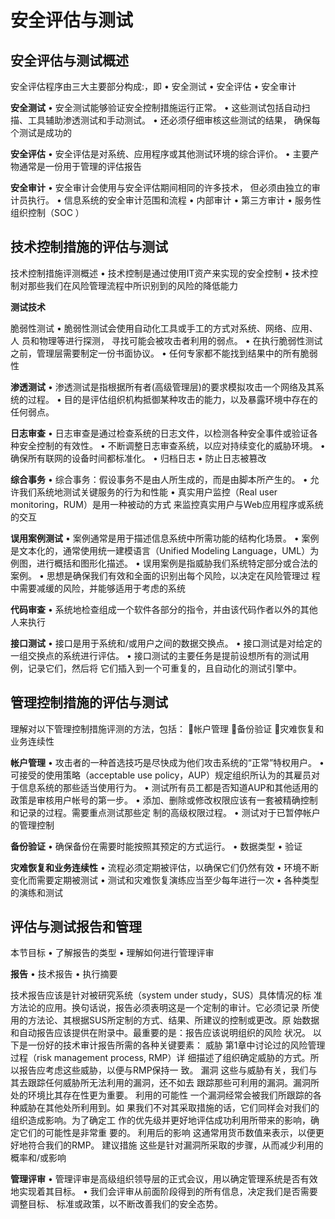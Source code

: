 # 安全评估与测试

## 安全评估与测试概述

安全评估程序由三大主要部分构成:，即
• 安全测试
• 安全评估
• 安全审计 

**安全测试**
• 安全测试能够验证安全控制措施运行正常。
• 这些测试包括自动扫描、工具辅助渗透测试和手动测试。
• 还必须仔细审核这些测试的结果， 确保每个测试是成功的 

**安全评估**
• 安全评估是对系统、应用程序或其他测试环境的综合评价。
• 主要产物通常是一份用于管理的评估报告 

**安全审计**
• 安全审计会使用与安全评估期间相同的许多技术， 但必须由独立的审
计员执行。
• 信息系统的安全审计范围和流程
• 内部审计
• 第三方审计
• 服务性组织控制（SOC ）

## 技术控制措施的评估与测试

技术控制措施评测概述
• 技术控制是通过使用IT资产来实现的安全控制
• 技术控制对那些我们在风险管理流程中所识别到的风险的降低能力 

**测试技术**

脆弱性测试
• 脆弱性测试会使用自动化工具或手工的方式对系统、网络、应用、人
员和物理等进行探测， 寻找可能会被攻击者利用的弱点。
• 在执行脆弱性测试之前，管理层需要制定一份书面协议。
• 任何专家都不能找到结果中的所有脆弱性 

**渗透测试**
• 渗透测试是指根据所有者(高级管理层)的要求模拟攻击一个网络及其系统的过程。
• 目的是评估组织机构抵御某种攻击的能力，以及暴露环境中存在的任何弱点。 

**日志审查**
• 日志审查是通过检查系统的日志文件，以检测各种安全事件或验证各
种安全控制的有效性。
• 不断调整日志审查系统，以应对持续变化的威胁环境。
• 确保所有联网的设备时间都标准化。
• 归档日志
• 防止日志被篡改 

**综合事务**
• 综合事务：假设事务不是由人所生成的，而是由脚本所产生的。
• 允许我们系统地测试关键服务的行为和性能
• 真实用户监控（Real user monitoring，RUM）是用一种被动的方式
来监控真实用户与Web应用程序或系统的交互 

**误用案例测试**
• 案例通常是用于描述信息系统中所需功能的结构化场景。
• 案例是文本化的，通常使用统一建模语言（Unified Modeling
Language，UML）为例图，进行概括和图形化描述。
• 误用案例是指威胁我们系统特定部分或合法的案例。
• 思想是确保我们有效和全面的识别出每个风险，以决定在风险管理过
程中需要减缓的风险，并能够适用于考虑的系统 

**代码审查**
• 系统地检查组成一个软件各部分的指令，并由该代码作者以外的其他
人来执行 

**接口测试**
• 接口是用于系统和/或用户之间的数据交换点。
• 接口测试是对给定的一组交换点的系统进行评估。
• 接口测试的主要任务是提前设想所有的测试用例，记录它们，然后将
它们插入到一个可重复的，且自动化的测试引擎中。 

## 管理控制措施的评估与测试

理解对以下管理控制措施评测的方法，包括：
帐户管理
备份验证
灾难恢复和业务连续性 

**帐户管理**
• 攻击者的一种首选技巧是尽快成为他们攻击系统的“正常”特权用户。
• 可接受的使用策略（acceptable use policy，AUP）规定组织所认为的其雇员对
于信息系统的那些适当使用行为。
• 测试所有员工都是否知道AUP和其他适用的政策是审核用户帐号的第一步。
• 添加、删除或修改权限应该有一套被精确控制和记录的过程。需要重点测试那些定
制的高级权限过程。
• 测试对于已暂停帐户的管理控制 

**备份验证**
• 确保备份在需要时能按照其预定的方式运行。
• 数据类型
• 验证 

**灾难恢复和业务连续性**
• 流程必须定期被评估，以确保它们仍然有效
• 环境不断变化而需要定期被测试
• 测试和灾难恢复演练应当至少每年进行一次
• 各种类型的演练和测试 

## 评估与测试报告和管理

本节目标
• 了解报告的类型
• 理解如何进行管理评审 

**报告**
• 技术报告
• 执行摘要 

技术报告应该是针对被研究系统（system under study，SUS）具体情况的标
准方法论的应用。换句话说，报告必须表明这是一个定制的审计。它必须记录
所使用的方法论、其根据SUS所定制的方式、结果、所建议的控制或更改。原
始数据和自动报告应该提供在附录中。最重要的是：报告应该说明组织的风险
状况。
以下是一份好的技术审计报告所需的各种关键要素：
威胁 第1章中讨论过的风险管理过程（risk management process, RMP）详
细描述了组织确定威胁的方式。所以报告应考虑这些威胁，以便与RMP保持一
致。
漏洞 这些与威胁有关，我们与其去跟踪任何威胁所无法利用的漏洞，还不如去
跟踪那些可利用的漏洞。漏洞所处的环境比其存在性更为重要。
利用的可能性 一个漏洞经常会被我们所跟踪的各种威胁在其他处所利用到。如
果我们不对其采取措施的话，它们同样会对我们的组织造成影响。为了确定工
作的优先级并更好地评估成功利用所带来的影响，确定它们的可能性是非常重
要的。
利用后的影响 这通常用货币数值来表示，以便更好地符合我们的RMP。
建议措施 这些是针对漏洞所采取的步骤，从而减少利用的概率和/或影响 

**管理评审**
• 管理评审是高级组织领导层的正式会议，用以确定管理系统是否有效
地实现着其目标。
• 我们会评审从前面阶段得到的所有信息，决定我们是否需要调整目标、
标准或政策，以不断改善我们的安全态势。 